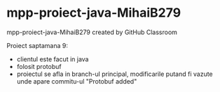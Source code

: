 # mpp-proiect-java-MihaiB279
mpp-proiect-java-MihaiB279 created by GitHub Classroom

Proiect saptamana 9:
- clientul este facut in java
- folosit protobuf
- proiectul se afla in branch-ul principal, modificarile putand fi vazute unde apare commitu-ul "Protobuf added"
